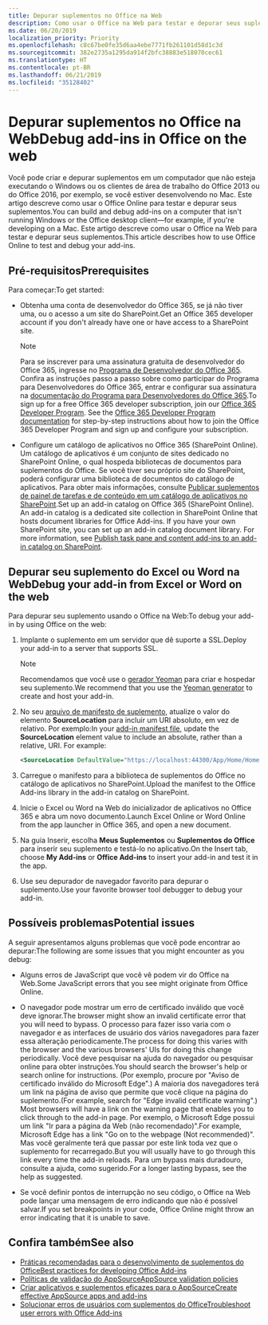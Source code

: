 ```yaml
---
title: Depurar suplementos no Office na Web
description: Como usar o Office na Web para testar e depurar seus suplementos.
ms.date: 06/20/2019
localization_priority: Priority
ms.openlocfilehash: c8c67be0fe35d6aa4ebe7771fb261101d58d1c3d
ms.sourcegitcommit: 382e2735a1295da914f2bfc38883e518070cec61
ms.translationtype: HT
ms.contentlocale: pt-BR
ms.lasthandoff: 06/21/2019
ms.locfileid: "35128402"
---
```

# <a name="debug-add-ins-in-office-on-the-web"></a><span data-ttu-id="aeffd-103">Depurar suplementos no Office na Web</span><span class="sxs-lookup"><span data-stu-id="aeffd-103">Debug add-ins in Office on the web</span></span>


<span data-ttu-id="aeffd-104">Você pode criar e depurar suplementos em um computador que não esteja executando o Windows ou os clientes de área de trabalho do Office 2013 ou do Office 2016, por exemplo, se você estiver desenvolvendo no Mac. Este artigo descreve como usar o Office Online para testar e depurar seus suplementos.</span><span class="sxs-lookup"><span data-stu-id="aeffd-104">You can build and debug add-ins on a computer that isn't running Windows or the Office desktop client&mdash;for example, if you're developing on a Mac.</span></span> <span data-ttu-id="aeffd-105">Este artigo descreve como usar o Office na Web para testar e depurar seus suplementos.</span><span class="sxs-lookup"><span data-stu-id="aeffd-105">This article describes how to use Office Online to test and debug your add-ins.</span></span> 

## <a name="prerequisites"></a><span data-ttu-id="aeffd-106">Pré-requisitos</span><span class="sxs-lookup"><span data-stu-id="aeffd-106">Prerequisites</span></span>

<span data-ttu-id="aeffd-107">Para começar:</span><span class="sxs-lookup"><span data-stu-id="aeffd-107">To get started:</span></span>

- <span data-ttu-id="aeffd-108">Obtenha uma conta de desenvolvedor do Office 365, se já não tiver uma, ou o acesso a um site do SharePoint.</span><span class="sxs-lookup"><span data-stu-id="aeffd-108">Get an Office 365 developer account if you don't already have one or have access to a SharePoint site.</span></span>

  > [!NOTE]
  > <span data-ttu-id="aeffd-p102">Para se inscrever para uma assinatura gratuita de desenvolvedor do Office 365, ingresse no [Programa de Desenvolvedor do Office 365](https://developer.microsoft.com/office/dev-program). Confira as instruções passo a passo sobre como participar do Programa para Desenvolvedores do Office 365, entrar e configurar sua assinatura na [documentação do Programa para Desenvolvedores do Office 365](/office/developer-program/office-365-developer-program).</span><span class="sxs-lookup"><span data-stu-id="aeffd-p102">To sign up for a free Office 365 developer subscription, join our [Office 365 Developer Program](https://developer.microsoft.com/office/dev-program). See the [Office 365 Developer Program documentation](/office/developer-program/office-365-developer-program) for step-by-step instructions about how to join the Office 365 Developer Program and sign up and configure your subscription.</span></span>

- <span data-ttu-id="aeffd-p103">Configure um catálogo de aplicativos no Office 365 (SharePoint Online). Um catálogo de aplicativos é um conjunto de sites dedicado no SharePoint Online, o qual hospeda bibliotecas de documentos para suplementos do Office. Se você tiver seu próprio site do SharePoint, poderá configurar uma biblioteca de documentos do catálogo de aplicativos. Para obter mais informações, consulte [Publicar suplementos de painel de tarefas e de conteúdo em um catálogo de aplicativos no SharePoint](../publish/publish-task-pane-and-content-add-ins-to-an-add-in-catalog.md).</span><span class="sxs-lookup"><span data-stu-id="aeffd-p103">Set up an add-in catalog on Office 365 (SharePoint Online). An add-in catalog is a dedicated site collection in SharePoint Online that hosts document libraries for Office Add-ins. If you have your own SharePoint site, you can set up an add-in catalog document library. For more information, see [Publish task pane and content add-ins to an add-in catalog on SharePoint](../publish/publish-task-pane-and-content-add-ins-to-an-add-in-catalog.md).</span></span>


## <a name="debug-your-add-in-from-excel-or-word-on-the-web"></a><span data-ttu-id="aeffd-114">Depurar seu suplemento do Excel ou Word na Web</span><span class="sxs-lookup"><span data-stu-id="aeffd-114">Debug your add-in from Excel or Word on the web</span></span>

<span data-ttu-id="aeffd-115">Para depurar seu suplemento usando o Office na Web:</span><span class="sxs-lookup"><span data-stu-id="aeffd-115">To debug your add-in by using Office on the web:</span></span>

1. <span data-ttu-id="aeffd-116">Implante o suplemento em um servidor que dê suporte a SSL.</span><span class="sxs-lookup"><span data-stu-id="aeffd-116">Deploy your add-in to a server that supports SSL.</span></span>

    > [!NOTE]
    > <span data-ttu-id="aeffd-117">Recomendamos que você use o [gerador Yeoman](https://github.com/OfficeDev/generator-office) para criar e hospedar seu suplemento.</span><span class="sxs-lookup"><span data-stu-id="aeffd-117">We recommend that you use the [Yeoman generator](https://github.com/OfficeDev/generator-office) to create and host your add-in.</span></span>

2. <span data-ttu-id="aeffd-p104">No seu [arquivo de manifesto de suplemento](../develop/add-in-manifests.md), atualize o valor do elemento **SourceLocation** para incluir um URI absoluto, em vez de relativo. Por exemplo:</span><span class="sxs-lookup"><span data-stu-id="aeffd-p104">In your [add-in manifest file](../develop/add-in-manifests.md), update the **SourceLocation** element value to include an absolute, rather than a relative, URI. For example:</span></span>

    ```xml
    <SourceLocation DefaultValue="https://localhost:44300/App/Home/Home.html" />
    ```

3. <span data-ttu-id="aeffd-120">Carregue o manifesto para a biblioteca de suplementos do Office no catálogo de aplicativos no SharePoint.</span><span class="sxs-lookup"><span data-stu-id="aeffd-120">Upload the manifest to the Office Add-ins library in the add-in catalog on SharePoint.</span></span>

4. <span data-ttu-id="aeffd-121">Inicie o Excel ou Word na Web do inicializador de aplicativos no Office 365 e abra um novo documento.</span><span class="sxs-lookup"><span data-stu-id="aeffd-121">Launch Excel Online or Word Online from the app launcher in Office 365, and open a new document.</span></span>

5. <span data-ttu-id="aeffd-122">Na guia Inserir, escolha **Meus Suplementos** ou **Suplementos do Office** para inserir seu suplemento e testá-lo no aplicativo.</span><span class="sxs-lookup"><span data-stu-id="aeffd-122">On the Insert tab, choose  **My Add-ins** or **Office Add-ins** to insert your add-in and test it in the app.</span></span>

6. <span data-ttu-id="aeffd-123">Use seu depurador de navegador favorito para depurar o suplemento.</span><span class="sxs-lookup"><span data-stu-id="aeffd-123">Use your favorite browser tool debugger to debug your add-in.</span></span>

## <a name="potential-issues"></a><span data-ttu-id="aeffd-124">Possíveis problemas</span><span class="sxs-lookup"><span data-stu-id="aeffd-124">Potential issues</span></span>

<span data-ttu-id="aeffd-125">A seguir apresentamos alguns problemas que você pode encontrar ao depurar:</span><span class="sxs-lookup"><span data-stu-id="aeffd-125">The following are some issues that you might encounter as you debug:</span></span>

- <span data-ttu-id="aeffd-126">Alguns erros de JavaScript que você vê podem vir do Office na Web.</span><span class="sxs-lookup"><span data-stu-id="aeffd-126">Some JavaScript errors that you see might originate from Office Online.</span></span>

- <span data-ttu-id="aeffd-127">O navegador pode mostrar um erro de certificado inválido que você deve ignorar.</span><span class="sxs-lookup"><span data-stu-id="aeffd-127">The browser might show an invalid certificate error that you will need to bypass.</span></span> <span data-ttu-id="aeffd-128">O processo para fazer isso varia com o navegador e as interfaces de usuário dos vários navegadores para fazer essa alteração periodicamente.</span><span class="sxs-lookup"><span data-stu-id="aeffd-128">The process for doing this varies with the browser and the various browsers' UIs for doing this change periodically.</span></span> <span data-ttu-id="aeffd-129">Você deve pesquisar na ajuda do navegador ou pesquisar online para obter instruções.</span><span class="sxs-lookup"><span data-stu-id="aeffd-129">You should search the browser's help or search online for instructions.</span></span> <span data-ttu-id="aeffd-130">(Por exemplo, procure por "Aviso de certificado inválido do Microsoft Edge".) A maioria dos navegadores terá um link na página de aviso que permite que você clique na página do suplemento.</span><span class="sxs-lookup"><span data-stu-id="aeffd-130">(For example, search for "Edge invalid certificate warning".) Most browsers will have a link on the warning page that enables you to click through to the add-in page.</span></span> <span data-ttu-id="aeffd-131">Por exemplo, o Microsoft Edge possui um link "Ir para a página da Web (não recomendado)".</span><span class="sxs-lookup"><span data-stu-id="aeffd-131">For example, Microsoft Edge has a link "Go on to the webpage (Not recommended)".</span></span> <span data-ttu-id="aeffd-132">Mas você geralmente terá que passar por este link toda vez que o suplemento for recarregado.</span><span class="sxs-lookup"><span data-stu-id="aeffd-132">But you will usually have to go through this link every time the add-in reloads.</span></span> <span data-ttu-id="aeffd-133">Para um bypass mais duradouro, consulte a ajuda, como sugerido.</span><span class="sxs-lookup"><span data-stu-id="aeffd-133">For a longer lasting bypass, see the help as suggested.</span></span>

- <span data-ttu-id="aeffd-134">Se você definir pontos de interrupção no seu código, o Office na Web pode lançar uma mensagem de erro indicando que não é possível salvar.</span><span class="sxs-lookup"><span data-stu-id="aeffd-134">If you set breakpoints in your code, Office Online might throw an error indicating that it is unable to save.</span></span>

## <a name="see-also"></a><span data-ttu-id="aeffd-135">Confira também</span><span class="sxs-lookup"><span data-stu-id="aeffd-135">See also</span></span>

- [<span data-ttu-id="aeffd-136">Práticas recomendadas para o desenvolvimento de suplementos do Office</span><span class="sxs-lookup"><span data-stu-id="aeffd-136">Best practices for developing Office Add-ins</span></span>](../concepts/add-in-development-best-practices.md)
- [<span data-ttu-id="aeffd-137">Políticas de validação do AppSource</span><span class="sxs-lookup"><span data-stu-id="aeffd-137">AppSource validation policies</span></span>](/office/dev/store/validation-policies)  
- [<span data-ttu-id="aeffd-138">Criar aplicativos e suplementos eficazes para o AppSource</span><span class="sxs-lookup"><span data-stu-id="aeffd-138">Create effective AppSource apps and add-ins</span></span>](/office/dev/store/create-effective-office-store-listings)  
- [<span data-ttu-id="aeffd-139">Solucionar erros de usuários com suplementos do Office</span><span class="sxs-lookup"><span data-stu-id="aeffd-139">Troubleshoot user errors with Office Add-ins</span></span>](testing-and-troubleshooting.md)
    
